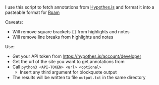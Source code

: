 I use this script to fetch annotations from [Hypothes.is](https://hypothes.is) and format it into a pasteable format for [Roam](https://roamresearch.com)

Caveats:

* Will remove square brackets `[]` from highlights and notes
* Will remove line breaks from highlights and notes

Use:

* Get your API token from https://hypothes.is/account/developer
* Get the url of the site you want to get annotations from
* Call `python3 <API-TOKEN> <url> <optional>`
    * Insert any third argument for blockquote output
* The results will be written to file `output.txt` in the same directory